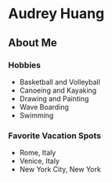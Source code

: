 # Audrey Huang
## About Me
### Hobbies
- Basketball and Volleyball
- Canoeing and Kayaking
- Drawing and Painting
- Wave Boarding 
- Swimming
### Favorite Vacation Spots
- Rome, Italy
- Venice, Italy 
- New York City, New York




